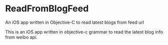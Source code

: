 # ReadFromBlogFeed
An iOS app written in Objective-C to read latest blogs from feed url

This is an iOS app written in objective-c grammar to read the latest blog info from weibo api.
